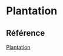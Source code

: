 # Plantation


## Référence 

[Plantation](https://tim-montmorency.com/582523-gestion/#/contenus/3_planification/20_plantation/)